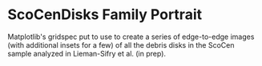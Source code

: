 # ScoCenDisks Family Portrait
Matplotlib's gridspec put to use to create a series of edge-to-edge images (with additional insets for a few) of all the debris disks in the ScoCen sample analyzed in Lieman-Sifry et al. (in prep). 
